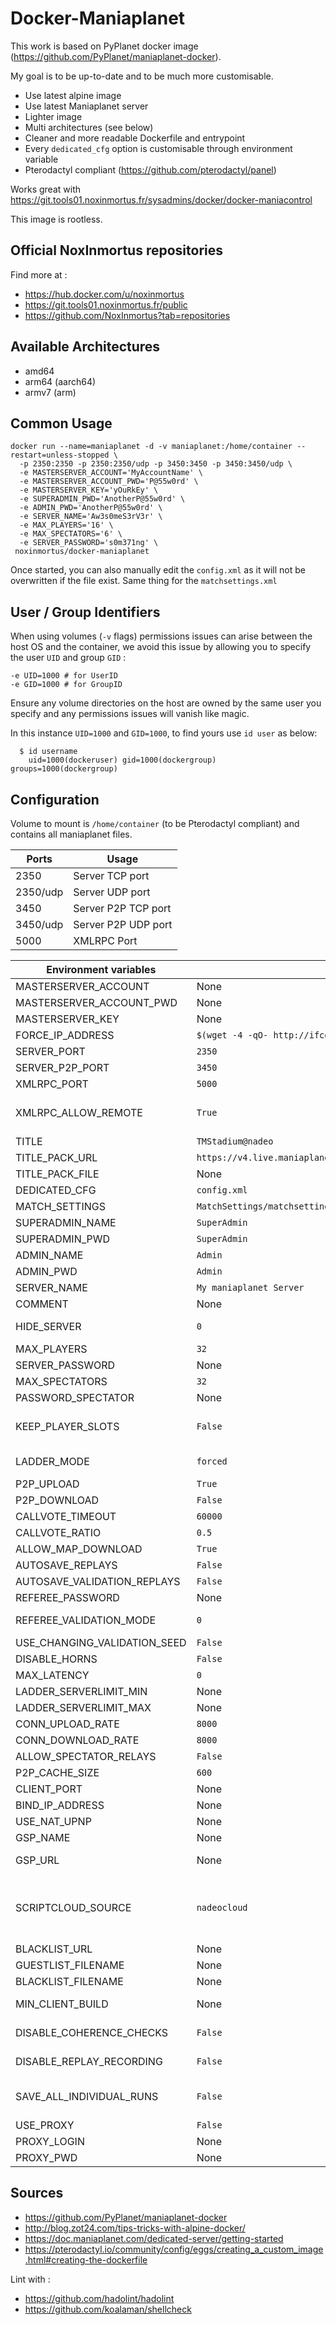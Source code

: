# Docker-Maniaplanet

This work is based on PyPlanet docker image (https://github.com/PyPlanet/maniaplanet-docker).

My goal is to be up-to-date and to be much more customisable.

- Use latest alpine image
- Use latest Maniaplanet server
- Lighter image
- Multi architectures (see below)
- Cleaner and more readable Dockerfile and entrypoint
- Every `dedicated_cfg` option is customisable through environment variable
- Pterodactyl compliant (https://github.com/pterodactyl/panel)

Works great with https://git.tools01.noxinmortus.fr/sysadmins/docker/docker-maniacontrol

This image is rootless.

## Official NoxInmortus repositories

Find more at :
- https://hub.docker.com/u/noxinmortus
- https://git.tools01.noxinmortus.fr/public
- https://github.com/NoxInmortus?tab=repositories

## Available Architectures
- amd64
- arm64 (aarch64)
- armv7 (arm)

## Common Usage
```
docker run --name=maniaplanet -d -v maniaplanet:/home/container --restart=unless-stopped \
  -p 2350:2350 -p 2350:2350/udp -p 3450:3450 -p 3450:3450/udp \
  -e MASTERSERVER_ACCOUNT='MyAccountName' \
  -e MASTERSERVER_ACCOUNT_PWD='P@55w0rd' \
  -e MASTERSERVER_KEY='yOuRkEy' \
  -e SUPERADMIN_PWD='AnotherP@55w0rd' \
  -e ADMIN_PWD='AnotherP@55w0rd' \
  -e SERVER_NAME='Aw3s0meS3rV3r' \
  -e MAX_PLAYERS='16' \
  -e MAX_SPECTATORS='6' \
  -e SERVER_PASSWORD='s0m371ng' \
 noxinmortus/docker-maniaplanet
```

Once started, you can also manually edit the `config.xml` as it will not be overwritten if the file exist. Same thing for the `matchsettings.xml`

## User / Group Identifiers

When using volumes (`-v` flags) permissions issues can arise between the host OS and the container, we avoid this issue by allowing you to specify the user `UID` and group `GID` :
```
-e UID=1000 # for UserID
-e GID=1000 # for GroupID
```

Ensure any volume directories on the host are owned by the same user you specify and any permissions issues will vanish like magic.

In this instance `UID=1000` and `GID=1000`, to find yours use `id user` as below:
```
  $ id username
    uid=1000(dockeruser) gid=1000(dockergroup) groups=1000(dockergroup)
```

## Configuration

Volume to mount is `/home/container` (to be Pterodactyl compliant) and contains all maniaplanet files.

|Ports|Usage|
|-|-|
|2350|Server TCP port|
|2350/udp|Server UDP port|
|3450|Server P2P TCP port|
|3450/udp|Server P2P UDP port|
|5000|XMLRPC Port|

|Environment variables|Default|Usage|
|-|-|-|
|MASTERSERVER_ACCOUNT|None||
|MASTERSERVER_ACCOUNT_PWD|None||
|MASTERSERVER_KEY|None|Validation key||
|FORCE_IP_ADDRESS|`$(wget -4 -qO- http://ifconfig.co)`||
|SERVER_PORT|`2350`||
|SERVER_P2P_PORT|`3450`||
|XMLRPC_PORT|`5000`||
|XMLRPC_ALLOW_REMOTE|`True`|If you specify an ip adress here, it'll be the only accepted adress. this will improve security|
|TITLE|`TMStadium@nadeo`|SMStorm, TMCanyon...|
|TITLE_PACK_URL|`https://v4.live.maniaplanet.com/ingame/public/titles/download/TMStadium@nadeo.Title.Pack.gbx`||
|TITLE_PACK_FILE|None||
|DEDICATED_CFG|`config.xml`||
|MATCH_SETTINGS|`MatchSettings/matchsettings.xml`||
|SUPERADMIN_NAME|`SuperAdmin`||
|SUPERADMIN_PWD|`SuperAdmin`||
|ADMIN_NAME|`Admin`||
|ADMIN_PWD|`Admin`||
|SERVER_NAME|`My maniaplanet Server`||
|COMMENT|None||
|HIDE_SERVER|`0`|value is 0 (always shown), 1 (always hidden), 2 (hidden from nations)|
|MAX_PLAYERS|`32`||
|SERVER_PASSWORD|None||
|MAX_SPECTATORS|`32`||
|PASSWORD_SPECTATOR|None||
|KEEP_PLAYER_SLOTS|`False`|when a player changes to spectator, should the server keep if player slots/scores etc.. or not|
|LADDER_MODE|`forced`|value between 'inactive', 'forced' (or '0', '1')|
|P2P_UPLOAD|`True`||
|P2P_DOWNLOAD|`False`||
|CALLVOTE_TIMEOUT|`60000`||
|CALLVOTE_RATIO|`0.5`|default ratio. value in [0..1], or -1 to forbid|
|ALLOW_MAP_DOWNLOAD|`True`||
|AUTOSAVE_REPLAYS|`False`||
|AUTOSAVE_VALIDATION_REPLAYS|`False`||
|REFEREE_PASSWORD|None||
|REFEREE_VALIDATION_MODE|`0`|value is 0 (only validate top3 players),  1 (validate all players)|
|USE_CHANGING_VALIDATION_SEED|`False`||
|DISABLE_HORNS|`False`||
|MAX_LATENCY|`0`|0 mean automatic adjustement|
|LADDER_SERVERLIMIT_MIN|None||
|LADDER_SERVERLIMIT_MAX|None||
|CONN_UPLOAD_RATE|`8000`|Kbits per second|
|CONN_DOWNLOAD_RATE|`8000`|Kbits per second|
|ALLOW_SPECTATOR_RELAYS|`False`||
|P2P_CACHE_SIZE|`600`||
|CLIENT_PORT|None||
|BIND_IP_ADDRESS|None||
|USE_NAT_UPNP|None||
|GSP_NAME|None|Game Server Provider|
|GSP_URL|None|If you're a server hoster, you can use this to advertise your services|
|SCRIPTCLOUD_SOURCE|`nadeocloud`|Specify the cloud storage mode for Titles that use it. Can be "localdebug" or "xmlrpc" or "nadeocloud" (default). "nadeocloud" will work only if the creator of the title subscribed to the cloud service|
|BLACKLIST_URL|None||
|GUESTLIST_FILENAME|None||
|BLACKLIST_FILENAME|None||
|MIN_CLIENT_BUILD|None|Only accept updated client to a specific version. ex: 2011-10-06|
|DISABLE_COHERENCE_CHECKS|`False`|disable internal checks to detect issues/cheats, and reject race times|
|DISABLE_REPLAY_RECORDING|`False`|disable replay recording in memory during the game to lower memory usage|
|SAVE_ALL_INDIVIDUAL_RUNS|`False`|Save all the ghosts from the match replay to individual ghost.gbx files, in folder {servername}/Autosaves/Runs_{mapname}/|
|USE_PROXY|`False`||
|PROXY_LOGIN|None||
|PROXY_PWD|None||

## Sources
- https://github.com/PyPlanet/maniaplanet-docker
- http://blog.zot24.com/tips-tricks-with-alpine-docker/
- https://doc.maniaplanet.com/dedicated-server/getting-started
- https://pterodactyl.io/community/config/eggs/creating_a_custom_image.html#creating-the-dockerfile

Lint with :
- https://github.com/hadolint/hadolint
- https://github.com/koalaman/shellcheck
